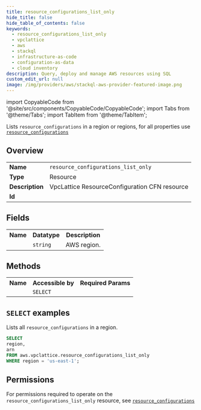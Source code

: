 ```yaml
---
title: resource_configurations_list_only
hide_title: false
hide_table_of_contents: false
keywords:
  - resource_configurations_list_only
  - vpclattice
  - aws
  - stackql
  - infrastructure-as-code
  - configuration-as-data
  - cloud inventory
description: Query, deploy and manage AWS resources using SQL
custom_edit_url: null
image: /img/providers/aws/stackql-aws-provider-featured-image.png
---
```


import CopyableCode from '@site/src/components/CopyableCode/CopyableCode';
import Tabs from '@theme/Tabs';
import TabItem from '@theme/TabItem';

Lists <code>resource_configurations</code> in a region or regions, for all properties use <a href="/providers/aws/serviceName/resource_configurations/"><code>resource_configurations</code></a>

## Overview
<table><tbody>
<tr><td><b>Name</b></td><td><code>resource_configurations_list_only</code></td></tr>
<tr><td><b>Type</b></td><td>Resource</td></tr>
<tr><td><b>Description</b></td><td>VpcLattice ResourceConfiguration CFN resource</td></tr>
<tr><td><b>Id</b></td><td><CopyableCode code="aws.vpclattice.resource_configurations_list_only" /></td></tr>
</tbody></table>

## Fields
<table><tbody><tr><th>Name</th><th>Datatype</th><th>Description</th></tr><tr><td><CopyableCode code="region" /></td><td><code>string</code></td><td>AWS region.</td></tr>
</tbody></table>

## Methods

<table><tbody>
  <tr>
    <th>Name</th>
    <th>Accessible by</th>
    <th>Required Params</th>
  </tr>
  <tr>
    <td><CopyableCode code="list_resources" /></td>
    <td><code>SELECT</code></td>
    <td><CopyableCode code="region" /></td>
  </tr>
</tbody></table>

## `SELECT` examples
Lists all <code>resource_configurations</code> in a region.
```sql
SELECT
region,
arn
FROM aws.vpclattice.resource_configurations_list_only
WHERE region = 'us-east-1';
```


## Permissions

For permissions required to operate on the <code>resource_configurations_list_only</code> resource, see <a href="/providers/aws/vpclattice/resource_configurations/#permissions"><code>resource_configurations</code></a>

